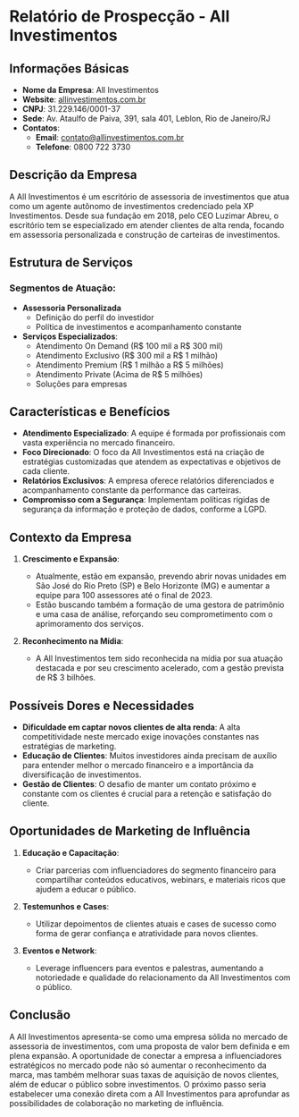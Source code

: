 # Relatório de Prospecção - All Investimentos

## Informações Básicas
- **Nome da Empresa**: All Investimentos
- **Website**: [allinvestimentos.com.br](https://allinvestimentos.com.br)
- **CNPJ**: 31.229.146/0001-37
- **Sede**: Av. Ataulfo de Paiva, 391, sala 401, Leblon, Rio de Janeiro/RJ
- **Contatos**:
  - **Email**: contato@allinvestimentos.com.br
  - **Telefone**: 0800 722 3730

## Descrição da Empresa
A All Investimentos é um escritório de assessoria de investimentos que atua como um agente autônomo de investimentos credenciado pela XP Investimentos. Desde sua fundação em 2018, pelo CEO Luzimar Abreu, o escritório tem se especializado em atender clientes de alta renda, focando em assessoria personalizada e construção de carteiras de investimentos.

## Estrutura de Serviços
### Segmentos de Atuação:
- **Assessoria Personalizada**
  - Definição do perfil do investidor
  - Política de investimentos e acompanhamento constante
- **Serviços Especializados**:
  - Atendimento On Demand (R$ 100 mil a R$ 300 mil)
  - Atendimento Exclusivo (R$ 300 mil a R$ 1 milhão)
  - Atendimento Premium (R$ 1 milhão a R$ 5 milhões)
  - Atendimento Private (Acima de R$ 5 milhões)
  - Soluções para empresas

## Características e Benefícios
- **Atendimento Especializado**: A equipe é formada por profissionais com vasta experiência no mercado financeiro.
- **Foco Direcionado**: O foco da All Investimentos está na criação de estratégias customizadas que atendem as expectativas e objetivos de cada cliente.
- **Relatórios Exclusivos**: A empresa oferece relatórios diferenciados e acompanhamento constante da performance das carteiras.
- **Compromisso com a Segurança**: Implementam políticas rígidas de segurança da informação e proteção de dados, conforme a LGPD.

## Contexto da Empresa
1. **Crescimento e Expansão**:
   - Atualmente, estão em expansão, prevendo abrir novas unidades em São José do Rio Preto (SP) e Belo Horizonte (MG) e aumentar a equipe para 100 assessores até o final de 2023.
   - Estão buscando também a formação de uma gestora de patrimônio e uma casa de análise, reforçando seu comprometimento com o aprimoramento dos serviços.

2. **Reconhecimento na Mídia**:
   - A All Investimentos tem sido reconhecida na mídia por sua atuação destacada e por seu crescimento acelerado, com a gestão prevista de R$ 3 bilhões.

## Possíveis Dores e Necessidades
- **Dificuldade em captar novos clientes de alta renda**: A alta competitividade neste mercado exige inovações constantes nas estratégias de marketing.
- **Educação de Clientes**: Muitos investidores ainda precisam de auxílio para entender melhor o mercado financeiro e a importância da diversificação de investimentos.
- **Gestão de Clientes**: O desafio de manter um contato próximo e constante com os clientes é crucial para a retenção e satisfação do cliente.

## Oportunidades de Marketing de Influência
1. **Educação e Capacitação**:
   - Criar parcerias com influenciadores do segmento financeiro para compartilhar conteúdos educativos, webinars, e materiais ricos que ajudem a educar o público.
   
2. **Testemunhos e Cases**:
   - Utilizar depoimentos de clientes atuais e cases de sucesso como forma de gerar confiança e atratividade para novos clientes.

3. **Eventos e Network**:
   - Leverage influencers para eventos e palestras, aumentando a notoriedade e qualidade do relacionamento da All Investimentos com o público.

## Conclusão
A All Investimentos apresenta-se como uma empresa sólida no mercado de assessoria de investimentos, com uma proposta de valor bem definida e em plena expansão. A oportunidade de conectar a empresa a influenciadores estratégicos no mercado pode não só aumentar o reconhecimento da marca, mas também melhorar suas taxas de aquisição de novos clientes, além de educar o público sobre investimentos. O próximo passo seria estabelecer uma conexão direta com a All Investimentos para aprofundar as possibilidades de colaboração no marketing de influência.